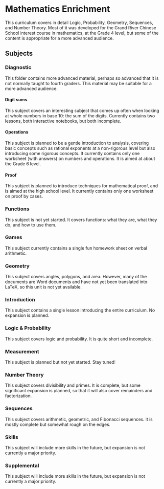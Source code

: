 # Mathematics Enrichment

This curriculum covers in detail Logic, Probability, Geometry, Sequences, and
Number Theory. Most of it was developed for the Grand River Chinese School
interest course in mathematics, at the Grade 4 level, but some of the content is
appropriate for a more advanced audience.

## Subjects

### Diagnostic

This folder contains more advanced material, perhaps so advanced that it is not
normally taught to fourth graders. This material may be suitable for a more
advanced audience.

#### Digit sums

This subject covers an interesting subject that comes up often when looking at
whole numbers in base 10: the sum of the digits. Currently contains two lessons,
both interactive notebooks, but both incomplete.

#### Operations

This subject is planned to be a gentle introduction to analysis, covering basic
concepts such as rational exponents at a non-rigorous level but also introducing
some rigorous concepts. It currently contains only one worksheet (with answers)
on numbers and operations. It is aimed at about the Grade 6 level.

#### Proof

This subject is planned to introduce techniques for mathematical proof, and is
aimed at the high school level. It currently contains only one worksheet on
proof by cases.

### Functions

This subject is not yet started. It covers functions: what they are, what they
do, and how to use them.

### Games

This subject currently contains a single fun homework sheet on verbal
arithmetic.

### Geometry

This subject covers angles, polygons, and area. However, many of the documents
are Word documents and have not yet been translated into LaTeX, so this unit is
not yet available.

### Introduction

This subject contains a single lesson introducing the entire curriculum. No
expansion is planned.

### Logic & Probability

This subject covers logic and probability. It is quite short and incomplete.

### Measurement

This subject is planned but not yet started. Stay tuned!

### Number Theory

This subject covers divisibility and primes. It is complete, but some
significant expansion is planned, so that it will also cover remainders and
factorization.

### Sequences

This subject covers arithmetic, geometric, and Fibonacci sequences. It is
mostly complete but somewhat rough on the edges.

### Skills

This subject will include more skills in the future, but expansion is not
currently a major priority.

### Supplemental

This subject will include more skills in the future, but expansion is not
currently a major priority.

